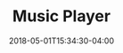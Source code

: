 ---
title: "Music Player"
date: 2018-05-01T15:34:30-04:00
categories:
  - Blog
tags:
  - Projects
  - C++
---